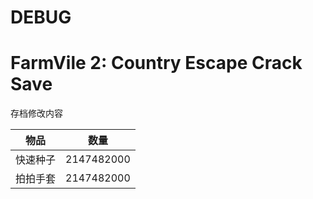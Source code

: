 # DEBUG

# FarmVile 2: Country Escape Crack Save

存档修改内容

物品    | 数量
-------|------------
快速种子| 2147482000
拍拍手套| 2147482000
